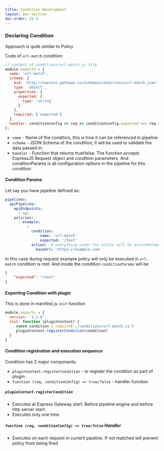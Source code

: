 ```yaml
---
title: Condition Development
layout: doc-section
doc-order: 25.4
---
```


### Declaring Condition
Approach is quite similar to Policy

Code of `url-match` condition:

```js
// content of conditions/url-match.js file
module.exports = {
  name: 'url-match',
  schema: {
    $id: 'http://express-gateway.io/schemas/conditions/url-match.json',
    type: 'object',
    properties: {
      expected: {
        type: 'string'
      }
    },
    required: ['expected']
  },
  handler: conditionConfig => req => conditionConfig.expected === req.url)
};
```

- `name` - Name of the condition, this is how it can be referenced in pipeline
- `schema` - JSON Schema of the condition; it will be used to validate the data passed in.
- `handler` - Function that returns true\false. The function accepts ExpressJS Request object and condition parameters.
And conditionParams is all configuration options in the pipeline for this condition

#### Condition Params
Let say you have pipeline defined as:
```yml
pipelines:
  apiPipeline:
    apiEndpoints:
      - api
    policies:
      - example:
          -
            condition:
                name: 'url-match'
                expected: '/test'
            action:  # everything under the action will be actionParams
              baseUrl: 'https://example.com'
```
In this case during request example policy will only be executed in `url-match` condition is met. And inside the condition `conditionParams` will be
```json
{
    "expected": "/test"
}
```

#### Exporting Condition with plugin
This is done in manifest.js `init` function

```js
module.exports = {
  version: '1.2.0',
  init: function (pluginContext) {
     const condition = require('./conditions/url-match.js')
     pluginContext.registerCondition(condition)
  }
}
```

#### Condition registration and execution sequence

Condition has 2 major components:
- `pluginContext.registerCondition` - to register the condition as part of plugin
- `function (req, conditionConfig) => true/false` - handler function

##### `pluginContext.registerCondition`
- Executes at Express Gateway start. Before pipeline engine and before http server start.
- Executes only one time

##### `function (req, conditionConfig) => true/false` Handler
- Executes on each request in current pipeline. If not matched will prevent policy from being fired
